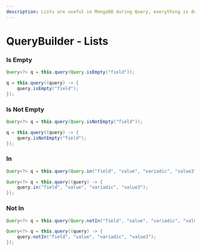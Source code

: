 ```yaml
---
description: Lists are useful in MongoDB during Query, everything is done on the server
---
```


# QueryBuilder - Lists

### Is Empty

```java
Query<?> q = this.query(Query.isEmpty("field"));

q = this.query((query) -> {
    query.isEmpty("field");
});
```

### Is Not Empty

```java
Query<?> q = this.query(Query.isNotEmpty("field"));

q = this.query((query) -> {
    query.isNotEmpty("field");
});
```

### In

```java
Query<?> q = this.query(Query.in("field", "value", "variadic", "value3"));

Query<?> q = this.query((query) -> {
    query.in("field", "value", "variadic", "value3");
});
```

### Not In

```java
Query<?> q = this.query(Query.notIn("field", "value", "variadic", "value3"));

Query<?> q = this.query((query) -> {
    query.notIn("field", "value", "variadic", "value3");
});
```
